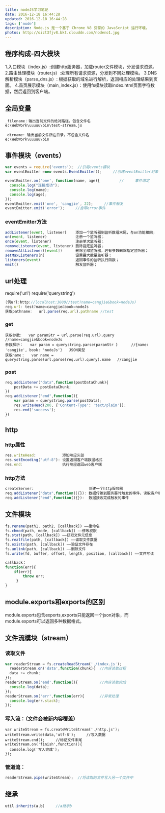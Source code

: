 ```yaml
---
title: nodeJS学习笔记
date: 2016-12-18 16:44:28
updated: 2016-12-18 16:44:28
tags: ['node']
description: Node.js 是一个基于 Chrome V8 引擎的 JavaScript 运行环境。
photos: http://oizt3fjv8.bkt.clouddn.com/nodeno1.jpg
---
```


## 程序构成-四大模块
1.入口模块（index.js）:创建http服务器，加载router文件模块，分发请求资源。
2.路由处理模块（router.js）:处理所有请求资源，分发到不同处理模块。
3.DNS解析模块（parse_dns.js）: 根据获取的域名进行解析，返回相应的处理结果到页面。
4.首页展示模块（main_index.js）：使用fs模块读取index.html页面字符数据，然后返回到客户端。

## 全局变量
```
_filename：输出当前文件的绝对路径，包含文件名
e:\WebWork\uuuuu\bin\test-stream.js

_dirname: 输出当前文件所在目录，不包含文件名
e:\WebWork\uuuuu\bin
```

## 事件模块（events）
```javascript
var events = require('events');  //引用events模块
var eventEmitter =new events.EventEmitter();     //创建eventEmitter对象

eventEmitter.on('one', function(name, age){         //     事件绑定
  console.log("连接成功");
  console.log(name);
  console.log(age);
});
eventEmitter.emit('one', 'cangjie', 22);     //事件触发
eventEmitter.emit('error');     //自带error事件
```

### eventEmitter方法
```javascript
addListener(event, listener)    添加一个监听器到监听数组末尾，与on功能相同;
on(event, listener)             注册一个监听器；
once(event, listener)           注册单次监听器；
removeListener(event, listener) 删除指定监听器；
removeAllListener([event])      删除全部监听器，若有参数删除指定监听器；
setMaxListeners(n)              设置最大数量监听器；
listeners(event)                返回事件的监听执行函数；
emit()                          触发监听器；
```

## url处理
require('url')
require('querystring')
```javascript
(例url:http://localhost:3000//test?name=cangjie&book=nodeJs)
req.url: test?name=cangjie&book=nodeJs
获取pathname:   url.parse(req.url).pathname //test
```
### get
```
获取参数:   var paramStr = url.parse(req.url).query   //name=cangjie&book=nodeJs
参数解析：   var param = querystring.parse(paramStr )      //{name: 'cangjie', book: 'nodeJs'}   JSON类型
获取name：   var name = querystring.parse(url.parse(req.url).query).name   //cangjie
```

### post
```javascript
req.addListener("data",function(postDataChunk){
    postData += postDataChunk;
})
req.addListener("end",function(){
    var param = querystring.parse(postData);
    res.writeHead(200, {'Content-Type': 'text/plain'});
    res.end('success');
})
```

## http
### http属性
```javascript
res.writeHead:            添加响应头部
res.setEncoding("utf-8"): 设置返回客户端数据格式
res.end:                  执行响应返回web客户端
```

### http方法
```javascript
createServer:                         创建一个http服务器
req.addListener("data",function(){}): 数据传输到服务器时触发的事件，读取客户端传递来的数据
req.addListener("end",function(){}):  数据接收完成触发的事件
```

## 文件模块
```javascript
fs.rename(path1, path2, [callback]) ——重命名
fs.chmod(path, mode, [callback]) ——修改权限
fs.stat(path, [callback]) ——获取文件元信息
fs.realfile(path, [callback]) ——读取文件数据
fs.exists(path, [callback]) ——验证文件存在
fs.unlink(path, [callback]) ——删除文件
fs.write(fd, buffer, offset, length, position, [callback]) ——文件写读

callback：
function(err){
    if(err){
        throw err;
     }
}
```

## module.exports和exports的区别
module.exports包含exports,exports只能返回一个json对象，而module.exports可以返回多种数据格式。

## 文件流模块（stream）
### 读取文件
```javascript
var readerStream = fs.createReadStream('./index.js');
  readerStream.on('data',function(chunk){  //内容读取过程
  data += chunk;
});
readerStream.on('end',function(){          //内容读取完成
  console.log(data);
});
readerStream.on('err',function(err){       //异常处理
  console.log(err.stack);
});
```
### 写入流：（文件会被新内容覆盖）
```
var writeStream = fs.createWriteStream('./http.js');
writeStream.write(data,'utf-8');     //写入数据
writeStream.end();     //标记文件末尾
writeStream.on('finish',function(){
  console.log('写入完成');
});
```
### 管道流：
```javascript
readerStream.pipe(writeStream);  //将读取的文件写入另一个文件中
```

## 继承
```javascript
util.inherits(a,b)     //a继承b
```

<!-- jade模板:
格式：
extends layout

block centent
    h1 = title
    p Welcome to #{title}
语句：
if条件语句：
if ${name} == 'admin'
    p     this is an admin
  else
    p     this is not an admin

each循环语句：
var items = ["one", "two", "three"]
each i in items
    li = item

for循环语句：
for user in users
    for role in user.roles
          li = role -->
